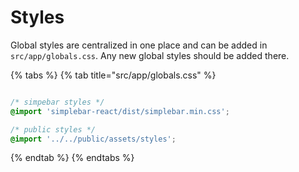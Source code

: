 # Styles

Global styles are centralized in one place and can be added in `src/app/globals.css`. Any new global styles should be added there.

{% tabs %}
{% tab title="src/app/globals.css" %}
```css

/* simpebar styles */
@import 'simplebar-react/dist/simplebar.min.css';

/* public styles */
@import '../../public/assets/styles';

```
{% endtab %}
{% endtabs %}
